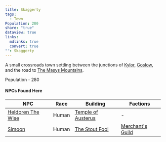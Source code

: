```yaml
---
title: Skaggerty
tags:
  - Town
Population: 280
share: "true"
dataview: true
links:
  mdlinks: true
  convert: true
"": Skaggerty
---
```


A small crossroads town settling between the junctions of [Kylor](../Kylor/index.md), [Goslow](../Goslow/index.md), and the road to [The Masys Mountains](../../Landmarks/Mountains/The-Masys-Mountains.md). 

Population - 280

#### NPCs Found Here
| NPC                                                                                        | Race  | Building                                                                                          | Factions                                                   |
| ------------------------------------------------------------------------------------------ | ----- | ------------------------------------------------------------------------------------------------- | ---------------------------------------------------------- |
| [Heldoren The Wise](./NPCs/Heldoren-The-Wise.md) | Human | [Temple of Austerus](./Locations/Temple-of-Austerus.md) | \-                                                         |
| [Simoon](./NPCs/Simoon.md)                       | Human | [The Stout Fool](./Locations/The-Stout-Fool.md)         | [Merchant's Guild](../../../Factions-&%20Clans/Merchant's%20Guild/index.md) |
